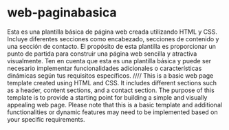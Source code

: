 # web-paginabasica
Esta es una plantilla básica de página web creada utilizando HTML y CSS. 
Incluye diferentes secciones como encabezado, secciones de contenido y una sección de contacto.
El propósito de esta plantilla es proporcionar un punto de partida para construir una página web sencilla y atractiva visualmente.
Ten en cuenta que esta es una plantilla básica y puede ser necesario implementar funcionalidades adicionales o características 
dinámicas según tus requisitos específicos.
////
This is a basic web page template created using HTML and CSS. 
It includes different sections such as a header, content sections, and a contact section.
The purpose of this template is to provide a starting point for building a simple and visually appealing web page.
Please note that this is a basic template and additional functionalities or dynamic features may need to be implemented 
based on your specific requirements.
